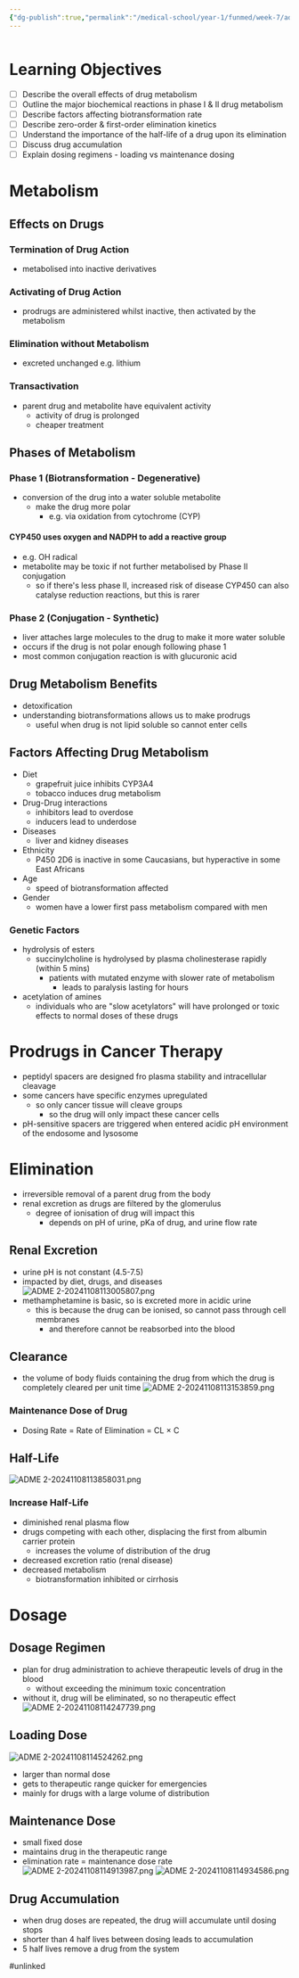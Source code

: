 ```yaml
---
{"dg-publish":true,"permalink":"/medical-school/year-1/funmed/week-7/adme-2/","tags":["funmed"]}
---
```


```table-of-contents
```
# Learning Objectives
- [ ] Describe the overall effects of drug metabolism
- [ ] Outline the major biochemical reactions in phase I & Il drug metabolism
- [ ] Describe factors affecting biotransformation rate
- [ ] Describe zero-order & first-order elimination kinetics
- [ ] Understand the importance of the half-life of a drug upon its elimination
- [ ] Discuss drug accumulation
- [ ] Explain dosing regimens - loading vs maintenance dosing

# Metabolism
## Effects on Drugs
### Termination of Drug Action
- metabolised into inactive derivatives
### Activating of Drug Action
- prodrugs are administered whilst inactive, then activated by the metabolism
### Elimination without Metabolism
- excreted unchanged e.g. lithium
### Transactivation
- parent drug and metabolite have equivalent activity
	- activity of drug is prolonged
	- cheaper treatment

## Phases of Metabolism
### Phase 1 (Biotransformation - Degenerative)
- conversion of the drug into a water soluble metabolite
	- make the drug more polar
		- e.g. via oxidation from cytochrome (CYP)

#### CYP450 uses oxygen and NADPH to add a reactive group
- e.g. OH radical
- metabolite may be toxic if not further metabolised by Phase II conjugation
	- so if there's less phase II, increased risk of disease
CYP450 can also catalyse reduction reactions, but this is rarer

### Phase 2 (Conjugation - Synthetic)
- liver attaches large molecules to the drug to make it more water soluble
- occurs if the drug is not polar enough following phase 1
- most common conjugation reaction is with glucuronic acid

## Drug Metabolism Benefits
- detoxification
- understanding biotransformations allows us to make prodrugs
	- useful when drug is not lipid soluble so cannot enter cells

## Factors Affecting Drug Metabolism
- Diet
	- grapefruit juice inhibits CYP3A4
	- tobacco induces drug metabolism
- Drug-Drug interactions
	- inhibitors lead to overdose
	- inducers lead to underdose
- Diseases
	- liver and kidney diseases
- Ethnicity
	- P450 2D6 is inactive in some Caucasians, but hyperactive in some East Africans
- Age
	- speed of biotransformation affected
- Gender
	- women have a lower first pass metabolism compared with men

### Genetic Factors
- hydrolysis of esters
	- succinylcholine is hydrolysed by plasma cholinesterase rapidly (within 5 mins)
		- patients with mutated enzyme with slower rate of metabolism
			- leads to paralysis lasting for hours
- acetylation of amines
	- individuals who are "slow acetylators" will have prolonged or toxic effects to normal doses of these drugs

# Prodrugs in Cancer Therapy
- peptidyl spacers are designed fro plasma stability and intracellular cleavage
- some cancers have specific enzymes upregulated
	- so only cancer tissue will cleave groups
		- so the drug will only impact these cancer cells
- pH-sensitive spacers are triggered when entered acidic pH environment of the endosome and lysosome

# Elimination
- irreversible removal of a parent drug from the body
- renal excretion as drugs are filtered by the glomerulus
	- degree of ionisation of drug will impact this
		- depends on pH of urine, pKa of drug, and urine flow rate

## Renal Excretion
- urine pH is not constant (4.5-7.5)
- impacted by diet, drugs, and diseases
![ADME 2-20241108113005807.png](/img/user/Medical%20School/Year%201/funmed/week%207/attachments/ADME%202-20241108113005807.png)
- methamphetamine is basic, so is excreted more in acidic urine
	- this is because the drug can be ionised, so cannot pass through cell membranes
		- and therefore cannot be reabsorbed into the blood

## Clearance
- the volume of body fluids containing the drug from which the drug is completely cleared per unit time
![ADME 2-20241108113153859.png](/img/user/Medical%20School/Year%201/funmed/week%207/attachments/ADME%202-20241108113153859.png)
### Maintenance Dose of Drug
- Dosing Rate = Rate of Elimination = CL × C

## Half-Life
![ADME 2-20241108113858031.png](/img/user/Medical%20School/Year%201/funmed/week%207/attachments/ADME%202-20241108113858031.png)

### Increase Half-Life
- diminished renal plasma flow
- drugs competing with each other, displacing the first from albumin carrier protein
	- increases the volume of distribution of the drug
- decreased excretion ratio (renal disease)
- decreased metabolism
	- biotransformation inhibited or cirrhosis

# Dosage
## Dosage Regimen
- plan for drug administration to achieve therapeutic levels of drug in the blood
	- without exceeding the minimum toxic concentration
- without it, drug will be eliminated, so no therapeutic effect
![ADME 2-20241108114247739.png](/img/user/Medical%20School/Year%201/funmed/week%207/attachments/ADME%202-20241108114247739.png)

## Loading Dose
![ADME 2-20241108114524262.png](/img/user/Medical%20School/Year%201/funmed/week%207/attachments/ADME%202-20241108114524262.png)
- larger than normal dose
- gets to therapeutic range quicker for emergencies
- mainly for drugs with a large volume of distribution
## Maintenance Dose
- small fixed dose
- maintains drug in the therapeutic range
- elimination rate = maintenance dose rate
![ADME 2-20241108114913987.png](/img/user/Medical%20School/Year%201/funmed/week%207/attachments/ADME%202-20241108114913987.png)
![ADME 2-20241108114934586.png](/img/user/Medical%20School/Year%201/funmed/week%207/attachments/ADME%202-20241108114934586.png)

## Drug Accumulation
- when drug doses are repeated, the drug wiill accumulate until dosing stops
- shorter than 4 half lives between dosing leads to accumulation
- 5 half lives remove a drug from the system


#unlinked